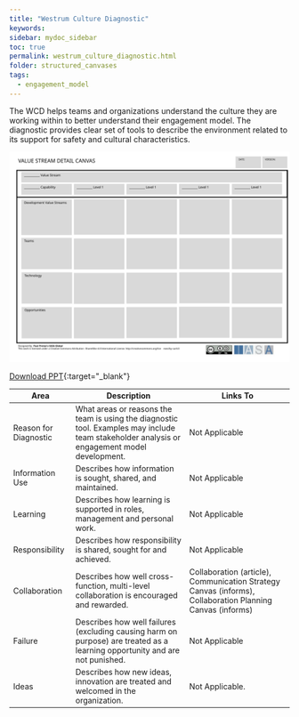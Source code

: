 ```yaml
---
title: "Westrum Culture Diagnostic"
keywords: 
sidebar: mydoc_sidebar
toc: true
permalink: westrum_culture_diagnostic.html
folder: structured_canvases
tags: 
  - engagement_model
---
```


The WCD helps teams and organizations understand the culture they are working within to better understand their engagement model. The diagnostic provides clear set of tools to describe the environment related to its support for safety and cultural characteristics.

![image001](media/values_stream_detail_canvas001.svg)

[Download PPT](media/ppt/value_stream_canvas.ppt){:target="_blank"}

| Area | Description | Links To |
| --- | --- | --- |
| Reason for Diagnostic | What areas or reasons the team is using the diagnostic tool. Examples may include team stakeholder analysis or engagement model development. | Not Applicable |
| Information Use | Describes how information is sought, shared, and maintained. | Not Applicable |
| Learning | Describes how learning is supported in roles, management and personal work. | Not Applicable |
| Responsibility | Describes how responsibility is shared, sought for and achieved. | Not Applicable |
| Collaboration | Describes how well cross-function, multi-level collaboration is encouraged and rewarded. | Collaboration (article), Communication Strategy Canvas (informs), Collaboration Planning Canvas (informs) |
| Failure | Describes how well failures (excluding causing harm on purpose) are treated as a learning opportunity and are not punished. | Not Applicable |
| Ideas | Describes how new ideas, innovation are treated and welcomed in the organization. | Not Applicable. |





